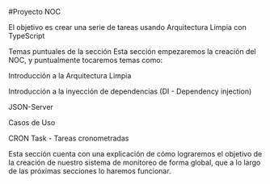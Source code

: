 #Proyecto NOC

El objetivo es crear una serie de tareas usando Arquitectura Limpia con TypeScript


Temas puntuales de la sección
Esta sección empezaremos la creación del NOC, y puntualmente tocaremos temas como:



Introducción a la Arquitectura Limpia

Introducción a la inyección de dependencias (DI - Dependency injection)

JSON-Server

Casos de Uso

CRON Task - Tareas cronometradas

Esta sección cuenta con una explicación de cómo lograremos el objetivo de la creación de nuestro sistema de monitoreo de forma global, que a lo largo de las próximas secciones lo haremos funcionar.